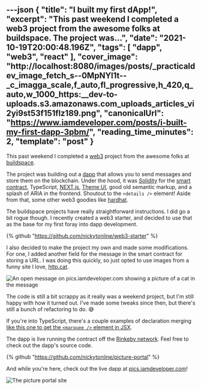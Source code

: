---json
{
  "title": "I built my first dApp!",
  "excerpt": "This past weekend I completed a web3 project from the awesome folks at buildspace.  The project was...",
  "date": "2021-10-19T20:00:48.196Z",
  "tags": [
    "dapp",
    "web3",
    "react"
  ],
  "cover_image": "http://localhost:8080/images/posts/_practicaldev_image_fetch_s--0MpNYl1t--_c_imagga_scale,f_auto,fl_progressive,h_420,q_auto,w_1000_https:__dev-to-uploads.s3.amazonaws.com_uploads_articles_vi2yi9st53f151flz189.png",
  "canonicalUrl": "https://www.iamdeveloper.com/posts/i-built-my-first-dapp-3pbm/",
  "reading_time_minutes": 2,
  "template": "post"
}
---

This past weekend I completed a [web3](https://www.freecodecamp.org/news/what-is-web3/) project from the awesome folks at [buildspace](https://buildspace.so).

The project was building out a [dapp](https://ethereum.org/en/developers/docs/dapps/) that allows you to send messages and store them on the blockchain. Under the hood, it was [Solidity](https://github.com/ethereum/solidity) for the [smart contract](https://ethereum.org/en/developers/docs/smart-contracts/), TypeScript, [NEXT.js](https://nextjs.org/), [Theme UI](https://theme-ui.com/), good old semantic markup, and a splash of ARIA in the frontend. Shoutout to the `<details />` element! Aside from that, some other web3 goodies like [hardhat](https://hardhat.org).

The buildspace projects have really straightforward instructions. I did go a bit rogue though. I recently created a web3 starter, and decided to use that as the base for my first foray into dapp development.

{% github "https://github.com/nickytonline/web3-starter" %}

I also decided to make the project my own and made some modifications. For one, I added another field for the message in the smart contract for storing a URL. I was doing this quickly, so just opted to use images from a funny site I love, [http.cat](https://http.cat).

![An open message on pics.iamdeveloper.com showing a picture of a cat in the message](http://localhost:8080/images/posts/_uploads_articles_5en7a1fzcyrmikyjmj9k.png)
 
The code is still a bit scrappy as it really was a weekend project, but I'm still happy with how it turned out. I've made some tweaks since then, but there's still a bunch of refactoring to do. 😅

If you're into TypeScript, there's a couple examples of declaration merging [like this one to get the `<marquee />` element in JSX](https://github.com/nickytonline/picture-portal/blob/main/@types/global.d.ts#L3-L10).

The dapp is live running the contract off the [Rinkeby network](https://www.rinkeby.io/). Feel free to check out the dapp's source code.

{% github "https://github.com/nickytonline/picture-portal" %}

And while you're here, check out the live dapp at [pics.iamdeveloper.com](https://pics.iamdeveloper.com)!

![The picture portal site](http://localhost:8080/images/posts/_uploads_articles_vsmhsmo18sfdtji14ydw.png)
